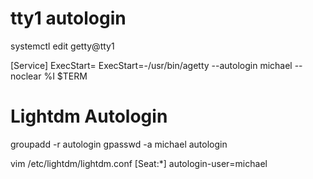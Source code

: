 # tty1 autologin

systemctl edit getty@tty1

[Service]
ExecStart=
ExecStart=-/usr/bin/agetty --autologin michael --noclear %I $TERM


# Lightdm Autologin

groupadd -r autologin
gpasswd -a michael autologin

vim /etc/lightdm/lightdm.conf
[Seat:*]
autologin-user=michael

